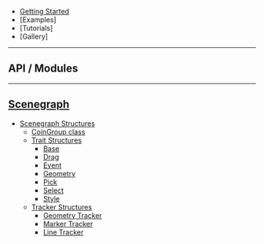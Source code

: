 * [Getting Started][home]
* [Examples]
* [Tutorials]
* [Gallery]
---
## API / Modules
---
## [Scenegraph][scenegraph]
* [Scenegraph Structures][scenegraph]
    * [CoinGroup class](Scenegraph#coingroup)
    * [Trait Structures](Scenegraph#trait-structures)
        * [Base](Scenegraph#base-structure)
        * [Drag](Scenegraph#drag-structure)
        * [Event](Scenegraph#event-structure)
        * [Geometry](Scenegraph#geometry-structure)
        * [Pick](Scenegraph#pick-structure)
        * [Select](Scenegraph#select-structure)
        * [Style](Scenegraph#style-structure)
    * [Tracker Structures](Scenegraph#tracker-structures)
        * [Geometry Tracker](Scenegraph#geometry-tracker-structure)
        * [Marker Tracker](Scenegraph#marker-tracker-structure)
        * [Line Tracker](Scenegraph#line-tracker-structure)

[home]: https://github.com/joelgraff/pivy_trackers/wiki
[customizing]: https://github.com/joelgraff/pivy_trackers/wiki/Customizing
[classes]: https://github.com/joelgraff/pivy_trackers/wiki/Classes
[scenegraph]: https://github.com/joelgraff/pivy_trackers/wiki/Scenegraph
[coingroup]: https://github.com/joelgraff/pivy_trackers/wiki/Scenegraph